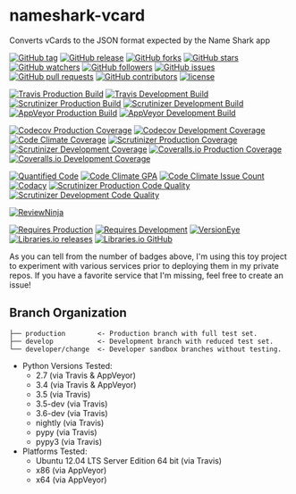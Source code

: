 # nameshark-vcard

Converts vCards to the JSON format expected by the Name Shark app

[![GitHub tag](https://img.shields.io/github/tag/proinsias/nameshark-vcard.svg)]()
[![GitHub release](https://img.shields.io/github/release/proinsias/nameshark-vcard.svg)]()
[![GitHub forks](https://img.shields.io/github/forks/proinsias/nameshark-vcard.svg?style=social&label=Fork)]()
[![GitHub stars](https://img.shields.io/github/stars/proinsias/nameshark-vcard.svg?style=social&label=Star)]()
[![GitHub watchers](https://img.shields.io/github/watchers/proinsias/nameshark-vcard.svg?style=social&label=Watch)]()
[![GitHub followers](https://img.shields.io/github/followers/proinsias.svg?style=social&label=Follow)]()
[![GitHub issues](https://img.shields.io/github/issues/proinsias/nameshark-vcard.svg)]()
[![GitHub pull requests](https://img.shields.io/github/issues-pr/proinsias/nameshark-vcard.svg)]()
[![GitHub contributors](https://img.shields.io/github/contributors/proinsias/nameshark-vcard.svg)]()
[![license](https://img.shields.io/github/license/proinsias/nameshark-vcard.svg)]()

[![Travis Production Build](https://travis-ci.org/proinsias/nameshark-vcard.svg?branch=production)](https://travis-ci.org/proinsias/nameshark-vcard)
[![Travis Development Build](https://travis-ci.org/proinsias/nameshark-vcard.svg?branch=develop)](https://travis-ci.org/proinsias/nameshark-vcard)
[![Scrutinizer Production Build](https://scrutinizer-ci.com/g/proinsias/nameshark-vcard/badges/build.png?b=production)](https://scrutinizer-ci.com/g/proinsias/nameshark-vcard/build-status/production)
[![Scrutinizer Development Build](https://scrutinizer-ci.com/g/proinsias/nameshark-vcard/badges/build.png?b=develop)](https://scrutinizer-ci.com/g/proinsias/nameshark-vcard/build-status/develop)
[![AppVeyor Production Build](https://ci.appveyor.com/api/projects/status/0ta82u4piyao3ayg/branch/production?svg=true)](https://ci.appveyor.com/project/proinsias/nameshark-vcard)
[![AppVeyor Development Build](https://ci.appveyor.com/api/projects/status/0ta82u4piyao3ayg/branch/develop?svg=true)](https://ci.appveyor.com/project/proinsias/nameshark-vcard)

[![Codecov Production Coverage](https://codecov.io/gh/proinsias/nameshark-vcard/branch/production/graph/badge.svg)](https://codecov.io/gh/proinsias/nameshark-vcard)
[![Codecov Development Coverage](https://codecov.io/gh/proinsias/nameshark-vcard/branch/develop/graph/badge.svg)](https://codecov.io/gh/proinsias/nameshark-vcard)
[![Code Climate Coverage](https://codeclimate.com/github/proinsias/nameshark-vcard/badges/coverage.svg)](https://codeclimate.com/github/proinsias/nameshark-vcard/coverage)
[![Scrutinizer Production Coverage](https://scrutinizer-ci.com/g/proinsias/nameshark-vcard/badges/coverage.png?b=production)](https://scrutinizer-ci.com/g/proinsias/nameshark-vcard/?branch=production)
[![Scrutinizer Development Coverage](https://scrutinizer-ci.com/g/proinsias/nameshark-vcard/badges/coverage.png?b=develop)](https://scrutinizer-ci.com/g/proinsias/nameshark-vcard/?branch=develop)
[![Coveralls.io Production Coverage](https://coveralls.io/repos/github/proinsias/nameshark-vcard/badge.svg?branch=production)](https://coveralls.io/github/proinsias/nameshark-vcard?branch=production)
[![Coveralls.io Development Coverage](https://coveralls.io/repos/github/proinsias/nameshark-vcard/badge.svg?branch=develop)](https://coveralls.io/github/proinsias/nameshark-vcard?branch=develop)

[![Quantified Code](https://www.quantifiedcode.com/api/v1/project/3553d32e83a8475ea60237d6a02d7107/badge.svg)](https://www.quantifiedcode.com/app/project/3553d32e83a8475ea60237d6a02d7107)
[![Code Climate GPA](https://codeclimate.com/github/proinsias/nameshark-vcard/badges/gpa.svg)](https://codeclimate.com/github/proinsias/nameshark-vcard)
[![Code Climate Issue Count](https://codeclimate.com/github/proinsias/nameshark-vcard/badges/issue_count.svg)](https://codeclimate.com/github/proinsias/nameshark-vcard)
[![Codacy](https://api.codacy.com/project/badge/Grade/3d8c09af6ee6433eac751444665ce1e0)](https://www.codacy.com/app/francis-odonovan/nameshark-vcard?utm_source=github.com&amp;utm_medium=referral&amp;utm_content=proinsias/nameshark-vcard&amp;utm_campaign=Badge_Grade)
[![Scrutinizer Production Code Quality](https://scrutinizer-ci.com/g/proinsias/nameshark-vcard/badges/quality-score.png?b=production)](https://scrutinizer-ci.com/g/proinsias/nameshark-vcard/?branch=production)
[![Scrutinizer Development Code Quality](https://scrutinizer-ci.com/g/proinsias/nameshark-vcard/badges/quality-score.png?b=develop)](https://scrutinizer-ci.com/g/proinsias/nameshark-vcard/?branch=develop)

[![ReviewNinja](https://app.review.ninja/57427690/badge)](https://app.review.ninja/proinsias/nameshark-vcard)

[![Requires Production](https://requires.io/github/proinsias/nameshark-vcard/requirements.svg?branch=production)](https://requires.io/github/proinsias/nameshark-vcard/requirements/?branch=production)
[![Requires Development](https://requires.io/github/proinsias/nameshark-vcard/requirements.svg?branch=develop)](https://requires.io/github/proinsias/nameshark-vcard/requirements/?branch=develop)
[![VersionEye](https://www.versioneye.com/user/projects/57244381ba37ce00350af8c3/badge.svg?style=flat)](https://www.versioneye.com/user/projects/57244381ba37ce00350af8c3)
[![Libraries.io releases](https://img.shields.io/librariesio/release/proinsias/nameshark-vcard/1.0.3.svg)]()
[![Libraries.io GitHub](https://img.shields.io/librariesio/github/proinsias/nameshark-vcard.svg)]()

As you can tell from the number of badges above, I'm using this toy
project to experiment with various services prior to deploying them in
my private repos. If you have a favorite service that I'm missing,
feel free to create an issue!

## Branch Organization

    ├── production        <- Production branch with full test set.
    ├── develop           <- Development branch with reduced test set.
    └── developer/change  <- Developer sandbox branches without testing.

* Python Versions Tested:
    + 2.7 (via Travis & AppVeyor)
    + 3.4 (via Travis & AppVeyor)
    + 3.5 (via Travis)
    + 3.5-dev (via Travis)
    + 3.6-dev (via Travis)
    + nightly (via Travis)
    + pypy (via Travis)
    + pypy3 (via Travis)
* Platforms Tested:
    + Ubuntu 12.04 LTS Server Edition 64 bit (via Travis)
    + x86 (via AppVeyor)
    + x64 (via AppVeyor)
